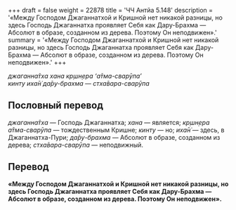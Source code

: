 +++
draft = false
weight = 22878
title = 'ЧЧ Антйа 5.148'
description = '«Между Господом Джаганнатхой и Кришной нет никакой разницы, но здесь Господь Джаганнатха проявляет Себя как Дару-Брахма — Абсолют в образе, созданном из дерева. Поэтому Он неподвижен».'
summary = '«Между Господом Джаганнатхой и Кришной нет никакой разницы, но здесь Господь Джаганнатха проявляет Себя как Дару-Брахма — Абсолют в образе, созданном из дерева. Поэтому Он неподвижен».'
+++

_джаганна̄тха хана кр̣шн̣ера ‘а̄тма-сварӯпа’  
кинту иха̄н̇ да̄ру-брахма — стха̄вара-сварӯпа_

## Пословный перевод

_джаганна̄тха_ — Господь Джаганнатха; _хана_ — является; _кр̣шн̣ера_ _а̄тма_\-_сварӯпа_ — тождественным Кришне; _кинту_ — но; _иха̄н̇_ — здесь, в Джаганнатха-Пури; _да̄ру_\-_брахма_ — Абсолют в образе, созданном из дерева; _стха̄вара_\-_сварӯпа_ — неподвижный.

## Перевод

**«Между Господом Джаганнатхой и Кришной нет никакой разницы, но здесь Господь Джаганнатха проявляет Себя как Дару-Брахма — Абсолют в образе, созданном из дерева. Поэтому Он неподвижен».**
